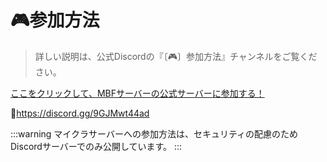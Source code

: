 # 🎮参加方法
> 詳しい説明は、公式Discordの『〔🎮〕参加方法』チャンネルをご覧ください。


[ここをクリックして、MBFサーバーの公式サーバーに参加する！](https://discord.gg/9GJMwt44ad)

🔗https://discord.gg/9GJMwt44ad

:::warning
マイクラサーバーへの参加方法は、セキュリティの配慮のためDiscordサーバーでのみ公開しています。
:::